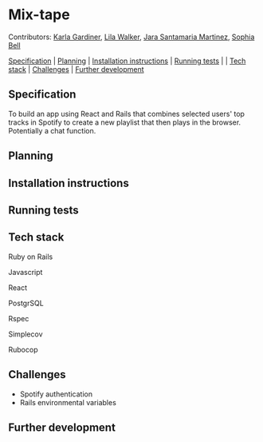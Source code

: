 # Mix-tape

Contributors: [Karla Gardiner](https://github.com/KG700), [Lila Walker](https://github.com/lilawalker), [Jara Santamaria Martinez](https://github.com/jarasmar), [Sophia Bell](https://github.com/Kittaru87)

[Specification](#Specification) | [Planning](#Planning) | [Installation instructions](#Installation-instructions) | [Running tests](#Running-tests) | | [Tech stack](#Tech-stack) | [Challenges](#challenges) | [Further development](#Further-development)

## Specification
To build an app using React and Rails that combines selected users' top tracks in Spotify to create a new playlist that then plays in the browser. Potentially a chat function.

## Planning



## Installation instructions



## Running tests



## Tech stack
Ruby on Rails

Javascript

React

PostgrSQL

Rspec

Simplecov

Rubocop




## Challenges

* Spotify authentication
* Rails environmental variables

## Further development
